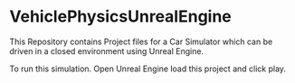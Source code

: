 # VehiclePhysicsUnrealEngine
This Repository contains Project files for a Car Simulator which can be driven in a closed environment using Unreal Engine.

To run this simulation. 
Open Unreal Engine load this project and click play.
